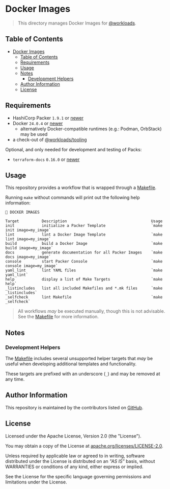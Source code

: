 # Docker Images

> This directory manages Docker Images for [@workloads](https://github.com/workloads).

## Table of Contents

<!-- TOC -->
* [Docker Images](#docker-images)
  * [Table of Contents](#table-of-contents)
  * [Requirements](#requirements)
  * [Usage](#usage)
  * [Notes](#notes)
    * [Development Helpers](#development-helpers)
  * [Author Information](#author-information)
  * [License](#license)
<!-- TOC -->

## Requirements

- HashiCorp Packer `1.9.1` or [newer](https://developer.hashicorp.com/packer/downloads)
- Docker `24.0.4` or [newer](https://www.docker.com/products/docker-desktop/)
  - alternatively Docker-compatible runtimes (e.g.: Podman, OrbStack) may be used
- a check-out of [@workloads/tooling](https://github.com/workloads/tooling)

Optional, and only needed for development and testing of Packs:

- `terraform-docs` `0.16.0` or [newer](https://terraform-docs.io/user-guide/installation/)

## Usage

This repository provides a workflow that is wrapped through a [Makefile](./Makefile).

Running `make` without commands will print out the following help information:

```text
🐳 DOCKER IMAGES

Target          Description                                     Usage
init            initialize a Packer Template                    `make init image=my_image`
lint            lint a Docker Image Template                    `make lint image=my_image`
build           build a Docker Image                            `make build image=my_image`
docs            generate documentation for all Packer Images    `make docs image=my_image`
console         start Packer Console                            `make console image=my_image`
yaml_lint       lint YAML files                                 `make yaml_lint`
help            display a list of Make Targets                  `make help`
_listincludes   list all included Makefiles and *.mk files      `make _listincludes`
_selfcheck      lint Makefile                                   `make _selfcheck`

```

> All workflows _may_ be executed manually, though this is not advisable. See the [Makefile](./Makefile) for more information.

## Notes

### Development Helpers

The [Makefile](./Makefile) includes several unsupported helper targets that _may_ be useful when developing additional templates and functionality.

These targets are prefixed with an underscore (`_`) and may be removed at any time.

## Author Information

This repository is maintained by the contributors listed on [GitHub](https://github.com/workloads/docker-images/graphs/contributors).

## License

Licensed under the Apache License, Version 2.0 (the "License").

You may obtain a copy of the License at [apache.org/licenses/LICENSE-2.0](http://www.apache.org/licenses/LICENSE-2.0).

Unless required by applicable law or agreed to in writing, software distributed under the License is distributed on an _"AS IS"_ basis, without WARRANTIES or conditions of any kind, either express or implied.

See the License for the specific language governing permissions and limitations under the License.
